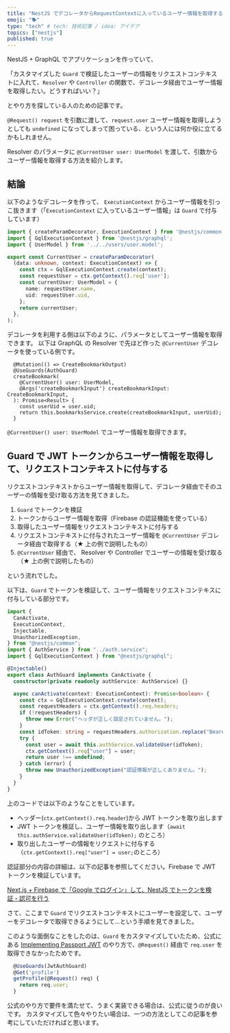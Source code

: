 ```yaml
---
title: "NestJS でデコレータからRequestContextに入っているユーザー情報を取得する"
emoji: "🐕"
type: "tech" # tech: 技術記事 / idea: アイデア
topics: ["nestjs"]
published: true
---
```


NestJS + GraphQL でアプリケーションを作っていて、

「カスタマイズした `Guard` で検証したユーザーの情報をリクエストコンテキストに入れて、`Resolver` や `Controller` の関数で、デコレータ経由でユーザー情報を取得したい。どうすればいい？」

とやり方を探している人のための記事です。

`@Request() request` を引数に渡して、`request.user` ユーザー情報を取得しようとしても `undefined` になってしまって困っている、という人には何か役に立てるかもしれません。

Resolver のパラメータに `@CurrentUser user: UserModel` を渡して、引数からユーザー情報を取得する方法を紹介します。

## 結論

以下のようなデコレータを作って、 `ExecutionContext` からユーザー情報を引っこ抜きます（「`ExecutionContext` に入っているユーザー情報」は `Guard` で付与しています）

```ts:user.decorator.ts
import { createParamDecorator, ExecutionContext } from '@nestjs/common';
import { GqlExecutionContext } from '@nestjs/graphql';
import { UserModel } from '../../users/user.model';

export const CurrentUser = createParamDecorator(
  (data: unknown, context: ExecutionContext) => {
    const ctx = GqlExecutionContext.create(context);
    const requestUser = ctx.getContext().req['user'];
    const currentUser: UserModel = {
      name: requestUser.name,
      uid: requestUser.uid,
    };
    return currentUser;
  },
);
```

デコレータを利用する側は以下のように、パラメータとしてユーザー情報を取得できます。
以下は GraphQL の Resolver で先ほど作った `@CurrentUser` デコレータを使っている例です。

```ts:
  @Mutation(() => CreateBookmarkOutput)
  @UseGuards(AuthGuard)
  createBookmark(
    @CurrentUser() user: UserModel,
    @Args('createBookmarkInput') createBookmarkInput: CreateBookmarkInput,
  ): Promise<Result> {
    const userUid = user.uid;
    return this.bookmarksService.create(createBookmarkInput, userUid);
  }
```

`@CurrentUser() user: UserModel` でユーザー情報を取得できます。

## Guard で JWT トークンからユーザー情報を取得して、リクエストコンテキストに付与する

リクエストコンテキストからユーザー情報を取得して、デコレータ経由でそのユーザーの情報を受け取る方法を見てきました。

1. `Guard` でトークンを検証
2. トークンからユーザー情報を取得（Firebase の認証機能を使っている）
3. 取得したユーザー情報をリクエストコンテキストに付与する
4. リクエストコンテキストに付与されたユーザー情報を `@CurrentUser` デコレータ経由で取得する（★ 上の例で説明したもの）
5. `@CurrentUser` 経由で、 Resolver や Controller でユーザーの情報を受け取る（★ 上の例で説明したもの）

という流れでした。

以下は、`Guard` でトークンを検証して、ユーザー情報をリクエストコンテキスに付与している部分です。

```ts:auth.guard.ts
import {
  CanActivate,
  ExecutionContext,
  Injectable,
  UnauthorizedException,
} from "@nestjs/common";
import { AuthService } from "../auth.service";
import { GqlExecutionContext } from "@nestjs/graphql";

@Injectable()
export class AuthGuard implements CanActivate {
  constructor(private readonly authService: AuthService) {}

  async canActivate(context: ExecutionContext): Promise<boolean> {
    const ctx = GqlExecutionContext.create(context);
    const requestHeaders = ctx.getContext().req.headers;
    if (!requestHeaders) {
      throw new Error("ヘッダが正しく設定されていません。");
    }
    const idToken: string = requestHeaders.authorization.replace("Bearer ", "");
    try {
      const user = await this.authService.validateUser(idToken);
      ctx.getContext().req["user"] = user;
      return user !== undefined;
    } catch (error) {
      throw new UnauthorizedException("認証情報が正しくありません。");
    }
  }
}
```

上のコードでは以下のようなことをしています。

- ヘッダー(`ctx.getContext().req.header`)から JWT トークンを取り出します
- JWT トークンを検証し、ユーザー情報を取り出します（`await this.authService.validateUser(idToken);` のところ）
- 取り出したユーザーの情報をリクエストに付与する（`ctx.getContext().req["user"] = user;`のところ）

認証部分の内容の詳細は、以下の記事を参照してください。Firebase で JWT トークンを検証しています。

[Next.js + Firebase で「Google でログイン」して、NestJS でトークンを検証・認可を行う](https://zenn.dev/fjsh/articles/nextjs-login-with-google)

さて、ここまで `Guard` でリクエストコンテキストにユーザーを設定して、ユーザーをデコレータで取得できるようにして...という手順を見てきました。

このような面倒なことをしたのは、`Guard` をカスタマイズしていたため、公式にある [Implementing Passport JWT](https://docs.nestjs.com/security/authentication#implementing-passport-jwt) のやり方で、`@Request()` 経由で `req.user` を取得できなかったためです。

```ts
  @UseGuards(JwtAuthGuard)
  @Get('profile')
  getProfile(@Request() req) {
    return req.user;
  }
```

公式のやり方で要件を満たせて、うまく実装できる場合は、公式に従うのが良いです。
カスタマイズして色々やりたい場合は、一つの方法としてこの記事を参考にしていただければと思います。
